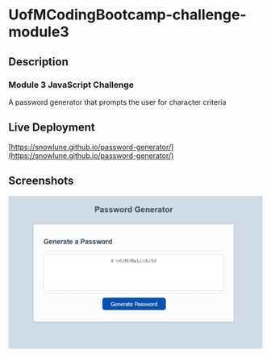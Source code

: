 # UofMCodingBootcamp-challenge-module3
## Description
### Module 3 JavaScript Challenge
A password generator that prompts the user for character criteria

## Live Deployment
[https://snowlune.github.io/password-generator/](https://snowlune.github.io/password-generator/)

## Screenshots
![Project screenshot](/assets/images/my_project_screenshot.png)
